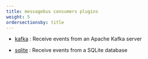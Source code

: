 ```yaml
---
title: messagebus consumers plugins
weight: 5
ordersectionsby: title
---
```


- [kafka](./kafka) : Receive events from an Apache Kafka server

- [sqlite](./sqlite) : Receive events from a SQLite database
